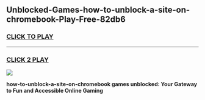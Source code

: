 
## Unblocked-Games-how-to-unblock-a-site-on-chromebook-Play-Free-82db6
<h3>
<a href="https://premium76.site?title=how-to-unblock-a-site-on-chromebook&ref=21A">CLICK TO PLAY</a></h3>
<hr>

<h3>
<a href="https://premium76.site?title=how-to-unblock-a-site-on-chromebook&ref=21A">CLICK 2 PLAY</a>
  
</h3>

<a href="https://premium76.site?title=how-to-unblock-a-site-on-chromebook&ref=21A"><img src="https://clearcache.store/games.png"></a>


**how-to-unblock-a-site-on-chromebook games unblocked: Your Gateway to Fun and Accessible Online Gaming**
